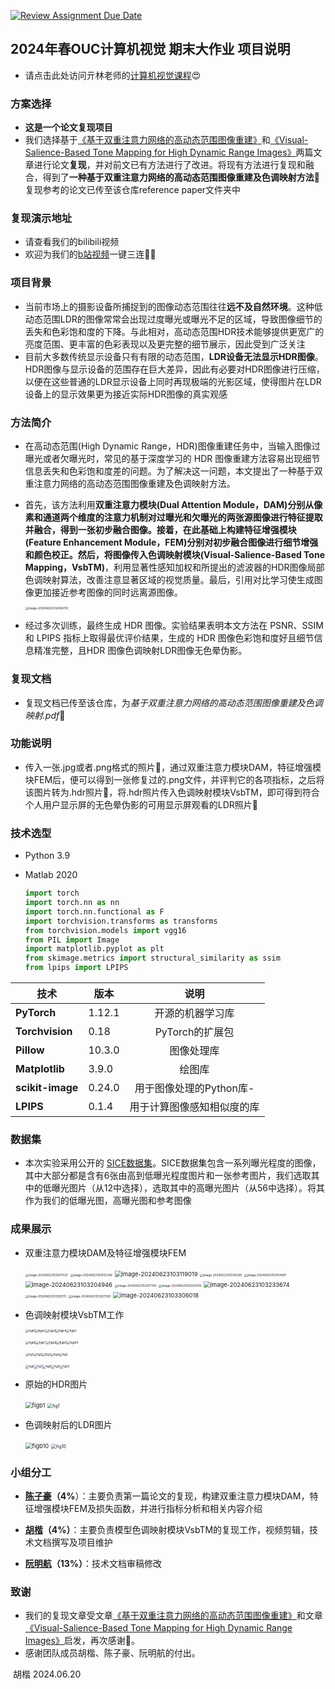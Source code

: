 [![Review Assignment Due Date](https://classroom.github.com/assets/deadline-readme-button-24ddc0f5d75046c5622901739e7c5dd533143b0c8e959d652212380cedb1ea36.svg)](https://classroom.github.com/a/8oH8aWc3)

## 2024年春OUC计算机视觉 期末大作业 项目说明

- 请点击此处访问亓林老师的[计算机视觉课程](https://github.com/qilin512/OUC-ComputerVision)😍

### 方案选择

- **这是一个论文复现项目**
- 我们选择基于[《基于双重注意力网络的高动态范围图像重建》](https://kns.cnki.net/kcms2/article/abstract?v=f1ZyUc11mdp2Qm0cZuNbrjJiBOJ7oHoKX0mQCajH5KW61RJgv1UjTeS75D9cV5CYQRGjypth9MSb487U0hLVOBefSFJLv-TqOJ_DS2rBz-hTC6EI-d2Wf_O7zistXOA25XuJg81ef3Y=&uniplatform=NZKPT&language=CHS)和[《Visual-Salience-Based Tone Mapping for High Dynamic Range Images》](https://ieeexplore.ieee.org/abstract/document/6779648)两篇文章进行论文**复现**，并对前文已有方法进行了改进。将现有方法进行复现和融合，得到了**一种基于双重注意力网络的高动态范围图像重建及色调映射方法**👀复现参考的论文已传至该仓库reference paper文件夹中

### 复现演示地址

- 请查看我们的bilibili视频
- 欢迎为我们的[b站视频](https://www.bilibili.com/video/BV1rpgaeCE55/?vd_source=9e77deab9cbf476a360f590847f021a1)一键三连🤩🥳

### 项目背景

- 当前市场上的摄影设备所捕捉到的图像动态范围往往**远不及自然环境**。这种低动态范围LDR的图像常常会出现过度曝光或曝光不足的区域，导致图像细节的丢失和色彩饱和度的下降。与此相对，高动态范围HDR技术能够提供更宽广的亮度范围、更丰富的色彩表现以及更完整的细节展示，因此受到广泛关注
- 目前大多数传统显示设备只有有限的动态范围，**LDR设备无法显示HDR图像**。HDR图像与显示设备的范围存在巨大差异，因此有必要对HDR图像进行压缩，以便在这些普通的LDR显示设备上同时再现极端的光影区域，使得图片在LDR设备上的显示效果更为接近实际HDR图像的真实观感

### 方法简介

- 在高动态范围(High Dynamic Range，HDR)图像重建任务中，当输入图像过曝光或者欠曝光时，常见的基于深度学习的 HDR 图像重建方法容易出现细节信息丢失和色彩饱和度差的问题。为了解决这一问题，本文提出了一种基于双重注意力网络的高动态范围图像重建及色调映射方法。

- 首先，该方法利用**双重注意力模块(Dual Attention Module，DAM)**分别从像素和通道两个维度的注意力机制对过曝光和欠曝光的两张源图像进行特征提取并融合，得到一张初步融合图像。接着，在此基础上构建**特征增强模块(Feature Enhancement Module，FEM)**分别对初步融合图像进行细节增强和颜色校正。然后，将图像传入**色调映射模块(Visual-Salience-Based Tone Mapping，VsbTM)**，利用显著性感知加权和所提出的滤波器的HDR图像局部色调映射算法，改善注意显著区域的视觉质量。最后，引用对比学习使生成图像更加接近参考图像的同时远离源图像。

  <img src="https://p.ipic.vip/xfcxgz.jpg" alt="image-20240620232458720" style="zoom: 33%;" />

- 经过多次训练，最终生成 HDR 图像。实验结果表明本文方法在 PSNR、SSIM和 LPIPS 指标上取得最优评价结果，生成的 HDR 图像色彩饱和度好且细节信息精准完整，且HDR 图像色调映射LDR图像无色晕伪影。

### 复现文档

- 复现文档已传至该仓库，为*基于双重注意力网络的高动态范围图像重建及色调映射.pdf*📄

### 功能说明

- 传入一张.jpg或者.png格式的照片🌄，通过双重注意力模块DAM，特征增强模块FEM后，便可以得到一张修复过的.png文件，并评判它的各项指标，之后将该图片转为.hdr照片🌅，将.hdr照片传入色调映射模块VsbTM，即可得到符合个人用户显示屏的无色晕伪影的可用显示屏观看的LDR照片🌠

### 技术选型

- Python 3.9

- Matlab 2020

  ```python
  import torch
  import torch.nn as nn
  import torch.nn.functional as F
  import torchvision.transforms as transforms
  from torchvision.models import vgg16
  from PIL import Image
  import matplotlib.pyplot as plt
  from skimage.metrics import structural_similarity as ssim
  from lpips import LPIPS
  ```

| 技术             | 版本   |            说明            |
| ---------------- | ------ | :------------------------: |
| **PyTorch**      | 1.12.1 |      开源的机器学习库      |
| **Torchvision**  | 0.18   |      PyTorch的扩展包       |
| **Pillow**       | 10.3.0 |         图像处理库         |
| **Matplotlib**   | 3.9.0  |           绘图库           |
| **scikit-image** | 0.24.0 |  用于图像处理的Python库-   |
| **LPIPS**        | 0.1.4  | 用于计算图像感知相似度的库 |

### 数据集

- 本次实验采用公开的 [SICE数据集](https://github.com/csjcai/SICE)。SICE数据集包含一系列曝光程度的图像，其中大部分都是含有6张由高到低曝光程度图片和一张参考图片，我们选取其中的低曝光图片（从12中选择），选取其中的高曝光图片（从56中选择）。将其作为我们的低曝光图，高曝光图和参考图像

### 成果展示

- 双重注意力模块DAM及特征增强模块FEM

  <img src="https://p.ipic.vip/hgrh3h.png" alt="image-20240623103047533" style="zoom: 33%;" />

  <img src="https://p.ipic.vip/mndp5k.png" alt="image-20240623103103346" style="zoom:33%;" />

  <img src="https://p.ipic.vip/l5iogz.png" alt="image-20240623103119019" style="zoom: 67%;" />

  <img src="https://p.ipic.vip/3ipahz.png" alt="image-20240623103145295" style="zoom:33%;" />

  <img src="https://p.ipic.vip/l03rzh.jpg" alt="image-20240623103154497" style="zoom:33%;" />

  <img src="https://p.ipic.vip/ecl2q0.jpg" alt="image-20240623103204946" style="zoom:67%;" />

  <img src="https://p.ipic.vip/plm4v0.jpg" alt="image-20240623103217743" style="zoom:33%;" />

  <img src="https://p.ipic.vip/ei7y7m.jpg" alt="image-20240623103224709" style="zoom:33%;" />

  <img src="https://p.ipic.vip/zzw3uy.jpg" alt="image-20240623103233674" style="zoom: 67%;" />

  <img src="https://p.ipic.vip/gjkthm.jpg" alt="image-20240623103250111" style="zoom: 33%;" />

  <img src="https://p.ipic.vip/ugsnzn.jpg" alt="image-20240623103257500" style="zoom:33%;" />

  <img src="https://p.ipic.vip/kn1476.jpg" alt="image-20240623103306018" style="zoom:67%;" />

  

- 色调映射模块VsbTM工作

  <img src="https://p.ipic.vip/5sgta2.png" alt="figb1" style="zoom:33%;" /><img src="https://p.ipic.vip/9qk01i.jpg" alt="figb2" style="zoom:33%;" /><img src="https://p.ipic.vip/80x2e7.png" alt="figb3" style="zoom:33%;" /><img src="https://p.ipic.vip/v5upha.png" alt="figb4" style="zoom:33%;" /><img src="https://p.ipic.vip/zml5g7.jpg" alt="figb5" style="zoom:33%;" />

  <img src="https://p.ipic.vip/uy9v2s.png" alt="figb6" style="zoom:33%;" /><img src="https://p.ipic.vip/pbqtdt.png" alt="figb7" style="zoom:33%;" /><img src="https://p.ipic.vip/1092cm.jpg" alt="figb8" style="zoom:33%;" /><img src="https://p.ipic.vip/shv0ri.jpg" alt="figb9" style="zoom:33%;" /><img src="https://p.ipic.vip/7e60x3.png" alt="figb10" style="zoom:33%;" />

  <img src="https://p.ipic.vip/lquyt4.png" alt="fig1" style="zoom:33%;" /><img src="https://p.ipic.vip/a9fcve.png" alt="fig2" style="zoom:33%;" /><img src="https://p.ipic.vip/7zns6c.png" alt="fig3" style="zoom:33%;" /><img src="https://p.ipic.vip/dff8e6.png" alt="fig4" style="zoom:33%;" /><img src="https://p.ipic.vip/vg9zns.png" alt="fig5" style="zoom:33%;" />

  <img src="https://p.ipic.vip/j8pebz.png" alt="fig6" style="zoom:33%;" /><img src="https://p.ipic.vip/bqabh4.png" alt="fig7" style="zoom:33%;" /><img src="https://p.ipic.vip/u5r7xd.png" alt="fig8" style="zoom:33%;" /><img src="https://p.ipic.vip/apb1sa.png" alt="fig9" style="zoom:33%;" /><img src="https://p.ipic.vip/r8dwcq.png" alt="fig10" style="zoom:33%;" />

- 原始的HDR图片

  <img src="https://p.ipic.vip/wkb43l.png" alt="figb1" style="zoom: 67%;" />

  <img src="https://p.ipic.vip/hnhvpm.png" alt="fig1" style="zoom:50%;" />

  

  

  

- 色调映射后的LDR图片

  <img src="https://p.ipic.vip/60gzxo.png" alt="figb10" style="zoom: 67%;" />
  
  <img src="https://p.ipic.vip/j9nkkx.png" alt="fig10" style="zoom:50%;" />

### 小组分工

- **[陈子豪](https://github.com/Chenzihao37)（4%**）：主要负责第一篇论文的复现，构建双重注意力模块DAM，特征增强模块FEM及损失函数，并进行指标分析和相关内容介绍

- **[胡楷](https://github.com/wushirenhk?tab=repositories)（4%）**：主要负责模型色调映射模块VsbTM的复现工作，视频剪辑，技术文档撰写及项目维护
- **[阮明航](https://github.com/shiper-rmh)（13%）**：技术文档审稿修改

### 致谢

- 我们的复现文章受文章[《基于双重注意力网络的高动态范围图像重建》](https://kns.cnki.net/kcms2/article/abstract?v=f1ZyUc11mdp2Qm0cZuNbrjJiBOJ7oHoKX0mQCajH5KW61RJgv1UjTeS75D9cV5CYQRGjypth9MSb487U0hLVOBefSFJLv-TqOJ_DS2rBz-hTC6EI-d2Wf_O7zistXOA25XuJg81ef3Y=&uniplatform=NZKPT&language=CHS)和文章[《Visual-Salience-Based Tone Mapping for High Dynamic Range Images》](https://ieeexplore.ieee.org/abstract/document/6779648)启发，再次感谢🥰。
- 感谢团队成员胡楷、陈子豪、阮明航的付出。



​																				 							胡楷 2024.06.20



#### 
